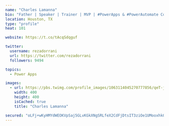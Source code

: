 ```yaml
---
name: "Charles Lamanna"
bio: "Father | Speaker | Trainer | MVP | #PowerApps & #PowerAutomate Community Super User | YouTuber Right-pointing triangle http://youtube.com/c/rezadorrani | Learn - Share - Clockwise rightwards and leftwards open circle arrows"
location: Houston, TX
type: "profile"
heat: 101

website: https://t.co/tAcqSdqguf

twitter:
  username: rezadorrani
  url: https://twitter.com/rezadorrani
  followers: 9494

topics:
  - Power Apps

images:
  - url: https://pbs.twimg.com/profile_images/1063114045270777856/qeT-jpWr_400x400.jpg
    width: 400
    height: 400
    isCached: true
    title: "Charles Lamanna"

secured: "oLFj+wKyHMYdWEOKVpSaj5GLvKGkXNgSRLfeX2CdFjDtsIT3ziOe1UMooxhkOzEqd4B23ZFxoJSrKoyw7FGmnzOsV+JqaNnwW/bg7APuWvjwkrBDMnRrV9R/S1Tkj9dGLiKJGTFhKAfqs7aBh9a7EwmXjnxnFPN2PFL0w3caLnyR5Dd0iHjzE2YNYTgE2HqsFe9/xjuBjMDTtJ8ve9W0wXzUN9cqzcE/mYyuwfc6hlktEKrQgoAxH09wfKzBNXTj3T81h65VEwHYLk/MK1RanczvU7CD2KewCCC8DkaInZsZ4vDQlMYR9MQDP4/wZ49SPzvnH03nxQniqzY6OhmUgZSjNwIIVfow6U22XKEYfJ/dLxI5ne3wTN/8k6HjZkJEOdGkigslnzWc0sHbfs+s7aJGXqSvCVVKZKtBxKkYXzM=;hbLS+1YpgaOhHCbKLOFonQ=="
---
```


